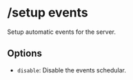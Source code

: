# /setup events

Setup automatic events for the server.

## Options

- `disable`: Disable the events schedular.

